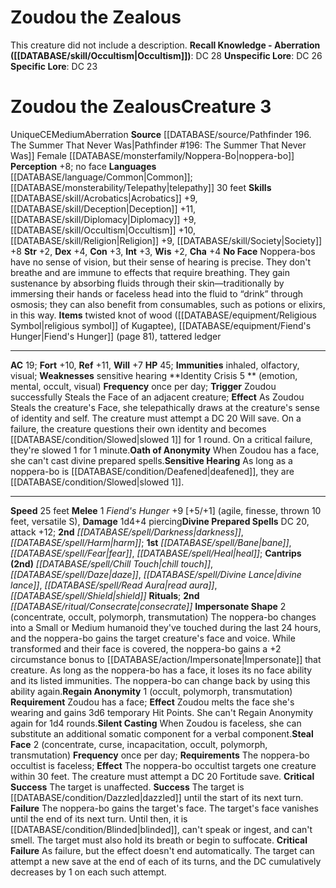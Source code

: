 ﻿---
ac: '19'
alignment: CE
all_resistance: null
burrow_speed: null
charisma: '+4'
climb_speed: null
constitution: '+3'
creature_ability:
- Identity Crisis
- Impersonate Shape
- No Face
- Oath of Anonymity
- Regain Anonymity
- Sensitive
- Hearing
- Silent Casting
- Steal Face
creature_family: null
dexterity: '+4'
element: null
fly_speed: null
fortitude: '+10'
hardness: null
hp: '45'
id: '2734'
immunity:
- '[[DATABASE/trait/Inhaled|inhaled]]'
- '[[DATABASE/trait/Olfactory|olfactory]]'
- '[[DATABASE/trait/Visual|visual]]'
intelligence: '+3'
land_speed: '25'
language:
- '[[DATABASE/language/Common|Common]] ; [[DATABASE/monsterability/Telepathy|telepathy]]
  30 feet'
level: '3'
max_speed: '25'
name: Zoudou the Zealous
perception: '+8'
rarity: Unique
reflex: '+11'
resistance: null
rus_type_level: null
school: null
sense:
- no face
size: Medium
skill:
- '[[DATABASE/skill/Acrobatics|Acrobatics]] +9'
- '[[DATABASE/skill/Deception|Deception]] +11'
- '[[DATABASE/skill/Diplomacy|Diplomacy]] +9'
- '[[DATABASE/skill/Occultism|Occultism]] +10'
- '[[DATABASE/skill/Religion|Religion]] +9'
- '[[DATABASE/skill/Society|Society]] +8'
source: '[[DATABASE/source/Pathfinder 196. The Summer That Never Was|Pathfinder #196:
  The Summer That Never Was]]'
speed:
- 25 feet
spell:
- '[[DATABASE/spell/Bane|Bane]]'
- '[[DATABASE/spell/Chill Touch|ChillTouch]]'
- '[[DATABASE/spell/Darkness|Darkness]]'
- '[[DATABASE/spell/Daze|Daze]]'
- '[[DATABASE/spell/Divine Lance|Divine Lance]]'
- '[[DATABASE/spell/Fear|Fear]]'
- '[[DATABASE/spell/Harm|Harm]]'
- '[[DATABASE/spell/Heal|Heal]]'
- '[[DATABASE/spell/Read Aura|ReadAura]]'
- '[[DATABASE/spell/Shield|Shield]]'
strength: '+2'
strength_req: '2'
strongest_save:
- Reflex
swim_speed: null
trait:
- '[[DATABASE/trait/Aberration|Aberration]]'
- '[[DATABASE/trait/Unique|Unique]]'
type: Creature
vision: null
weakest_save:
- Will
weakness:
- sensitive hearing
will: '+7'
wisdom: '+2'

---
# Zoudou the Zealous

This creature did not include a description.
**Recall Knowledge - Aberration ([[DATABASE/skill/Occultism|Occultism]])**: DC 28
**Unspecific Lore**: DC 26
**Specific Lore**: DC 23

# Zoudou the Zealous<span class="item-type">Creature 3</span>

<span class="trait-unique item-trait">Unique</span><span class="trait-alignment item-trait">CE</span><span class="trait-size item-trait">Medium</span><span class="item-trait">Aberration</span>
**Source** [[DATABASE/source/Pathfinder 196. The Summer That Never Was|Pathfinder #196: The Summer That Never Was]]
Female [[DATABASE/monsterfamily/Noppera-Bo|noppera-bo]]
**Perception** +8; no face
**Languages** [[DATABASE/language/Common|Common]]; [[DATABASE/monsterability/Telepathy|telepathy]] 30 feet
**Skills** [[DATABASE/skill/Acrobatics|Acrobatics]] +9, [[DATABASE/skill/Deception|Deception]] +11, [[DATABASE/skill/Diplomacy|Diplomacy]] +9, [[DATABASE/skill/Occultism|Occultism]] +10, [[DATABASE/skill/Religion|Religion]] +9, [[DATABASE/skill/Society|Society]] +8
**Str** +2, **Dex** +4, **Con** +3, **Int** +3, **Wis** +2, **Cha** +4
**No Face** Noppera-bos have no sense of vision, but their sense of hearing is precise. They don't breathe and are immune to effects that require breathing. They gain sustenance by absorbing fluids through their skin—traditionally by immersing their hands or faceless head into the fluid to “drink” through osmosis; they can also benefit from consumables, such as potions or elixirs, in this way.
**Items** twisted knot of wood ([[DATABASE/equipment/Religious Symbol|religious symbol]] of Kugaptee), [[DATABASE/equipment/Fiend's Hunger|Fiend's Hunger]] (page 81), tattered ledger

---
**AC** 19; **Fort** +10, **Ref** +11, **Will** +7
**HP** 45; **Immunities** inhaled, olfactory, visual; **Weaknesses** sensitive hearing
<span class="in-box-ability">**Identity Crisis <span class="action-icon">5</span> ** (emotion, mental, occult, visual) **Frequency** once per day; **Trigger** Zoudou successfully Steals the Face of an adjacent creature; **Effect** As Zoudou Steals the creature's Face, she telepathically draws at the creature's sense of identity and self. The creature must attempt a DC 20 Will save. On a failure, the creature questions their own identity and becomes [[DATABASE/condition/Slowed|slowed 1]] for 1 round. On a critical failure, they're slowed 1 for 1 minute.</span><span class="in-box-ability">**Oath of Anonymity** When Zoudou has a face, she can't cast divine prepared spells.</span><span class="in-box-ability">**Sensitive Hearing** As long as a noppera-bo is [[DATABASE/condition/Deafened|deafened]], they are [[DATABASE/condition/Slowed|slowed 1]].</span>

---
**Speed** 25 feet
<span class="in-box-ability">**Melee** <span class="action-icon">1</span> _Fiend's Hunger_ +9 [+5/+1] (agile, finesse, thrown 10 feet, versatile S), **Damage** 1d4+4 piercing</span>**Divine Prepared Spells** DC 20, attack +12; **2nd** _[[DATABASE/spell/Darkness|darkness]]_, _[[DATABASE/spell/Harm|harm]]_; **1st** _[[DATABASE/spell/Bane|bane]]_, _[[DATABASE/spell/Fear|fear]]_, _[[DATABASE/spell/Heal|heal]]_; **Cantrips** **(2nd)** _[[DATABASE/spell/Chill Touch|chill touch]]_, _[[DATABASE/spell/Daze|daze]]_, _[[DATABASE/spell/Divine Lance|divine lance]]_, _[[DATABASE/spell/Read Aura|read aura]]_, _[[DATABASE/spell/Shield|shield]]_
**Rituals**; **2nd** _[[DATABASE/ritual/Consecrate|consecrate]]_
<span class="in-box-ability">**Impersonate Shape** <span class="action-icon">2</span> (concentrate, occult, polymorph, transmutation) The noppera-bo changes into a Small or Medium humanoid they've touched during the last 24 hours, and the noppera-bo gains the target creature's face and voice. While transformed and their face is covered, the noppera-bo gains a +2 circumstance bonus to [[DATABASE/action/Impersonate|Impersonate]] that creature. As long as the noppera-bo has a face, it loses its no face ability and its listed immunities. The noppera-bo can change back by using this ability again.</span><span class="in-box-ability">**Regain Anonymity** <span class="action-icon">1</span> (occult, polymorph, transmutation) **Requirement** Zoudou has a face; **Effect** Zoudou melts the face she's wearing and gains 3d6 temporary Hit Points. She can't Regain Anonymity again for 1d4 rounds.</span><span class="in-box-ability">**Silent Casting** When Zoudou is faceless, she can substitute an additional somatic component for a verbal component.</span><span class="in-box-ability">**Steal Face** <span class="action-icon">2</span> (concentrate, curse, incapacitation, occult, polymorph, transmutation) **Frequency** once per day; **Requirements** The noppera-bo occultist is faceless; **Effect** The noppera-bo occultist targets one creature within 30 feet. The creature must attempt a DC 20 Fortitude save.
 **Critical Success** The target is unaffected.
 **Success** The target is [[DATABASE/condition/Dazzled|dazzled]] until the start of its next turn.
 **Failure** The noppera-bo gains the target's face. The target's face vanishes until the end of its next turn. Until then, it is [[DATABASE/condition/Blinded|blinded]], can't speak or ingest, and can't smell. The target must also hold its breath or begin to suffocate.
 **Critical Failure** As failure, but the effect doesn't end automatically. The target can attempt a new save at the end of each of its turns, and the DC cumulatively decreases by 1 on each such attempt.</span>